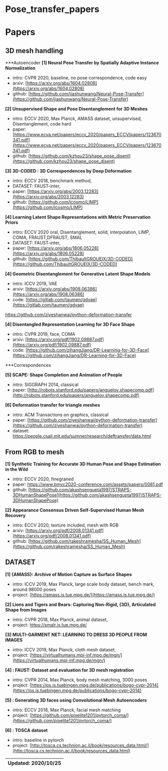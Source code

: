 # Pose_transfer_papers

# Papers
## 3D mesh handling
***Autoencoder
**[1] Neural Pose Transfer by Spatially Adaptive Instance Normalization**
- intro: CVPR 2020, baseline, no pose correspondence, code easy
- arxiv: [https://arxiv.org/abs/1604.02808](https://arxiv.org/abs/1604.02808)
- github: [https://github.com/jiashunwang/Neural-Pose-Transfer](https://github.com/jiashunwang/Neural-Pose-Transfer)

**[2] Unsupervised Shape and Pose Disentanglement for 3D Meshes**
- intro: ECCV 2020, Max Planck, AMASS dataset, unsupervised, Disentanglement, code hard
- paper: [https://www.ecva.net/papers/eccv_2020/papers_ECCV/papers/123670341.pdf](https://www.ecva.net/papers/eccv_2020/papers_ECCV/papers/123670341.pdf)
- github: [https://github.com/kzhou23/shape_pose_disent](https://github.com/kzhou23/shape_pose_disent)

**[3] 3D-CODED : 3D Correspondences by Deep Deformation**
- intro: ECCV 2018, benchmark method,
- DATASET: FAUST-inter, 
- paper: [https://arxiv.org/abs/2003.12283](https://arxiv.org/abs/2003.12283)
- github: [https://github.com/lcosmo/LIMP](https://github.com/lcosmo/LIMP)

**[4] Learning Latent Shape Representations with Metric Preservation Priors**
- intro: ECCV 2020 oral, Disentanglement, solid, interpolation, LIMP, COMA, FRAUST,DFRAUST, SMAL
- DATASET: FAUST-inter, 
- paper: [https://arxiv.org/abs/1806.05228](https://arxiv.org/abs/1806.05228)
- github: [https://github.com/ThibaultGROUEIX/3D-CODED](https://github.com/ThibaultGROUEIX/3D-CODED)

**[4] Geometric Disentanglement for Generative Latent Shape Models**
- intro: ICCV 2019, VAE
- arxiv: [https://arxiv.org/abs/1908.06386](https://arxiv.org/abs/1908.06386)
- code: [https://gitlab.com/taumen/gdvae](https://gitlab.com/taumen/gdvae)

https://github.com/ziyeshanwai/python-deformation-transfer

**[4] Disentangled Representation Learning for 3D Face Shape**
- intro: CVPR 2019, face, COMA
- arxiv: [https://arxiv.org/pdf/1902.09887.pdf](https://arxiv.org/pdf/1902.09887.pdf)
- code: [https://github.com/zihangJiang/DR-Learning-for-3D-Face](https://github.com/zihangJiang/DR-Learning-for-3D-Face)

***Correspondences

**[5] SCAPE: Shape Completion and Animation of People**
- intro: SIGGRAPH 2014, classical
- paper: [http://robots.stanford.edu/papers/anguelov.shapecomp.pdf](http://robots.stanford.edu/papers/anguelov.shapecomp.pdf)

**[6] Deformation transfer for triangle meshes**
- intro: ACM Transactions on graphics, classical
- paper: [https://github.com/ziyeshanwai/python-deformation-transfer](https://github.com/ziyeshanwai/python-deformation-transfer)
- dataset: https://people.csail.mit.edu/sumner/research/deftransfer/data.html

## From RGB to mesh

**[1] Synthetic Training for Accurate 3D Human Pose and Shape Estimation in the Wild**
- intro: ECCV 2020, finegraned
- paper: https://www.bmvc2020-conference.com/assets/papers/0081.pdf
- github: [https://github.com/akashsengupta1997/STRAPS-3DHumanShapePose](https://github.com/akashsengupta1997/STRAPS-3DHumanShapePose)

**[2] Appearance Consensus Driven Self-Supervised Human Mesh Recovery**
- intro: ECCV 2020, texture included, mesh with RGB
- arxiv: [https://arxiv.org/pdf/2008.01341.pdf](https://arxiv.org/pdf/2008.01341.pdf)
- github: [https://github.com/rakeshramesha/SS_Human_Mesh](https://github.com/rakeshramesha/SS_Human_Mesh)

## DATASET
**[1] {AMASS}: Archive of Motion Capture as Surface Shapes**
- intro: ICCV 2019, Max Planck, large scale body dataset, bench mark, around 98000 poses
- project: [https://amass.is.tue.mpg.de/](https://amass.is.tue.mpg.de/)

**[2] Lions and Tigers and Bears: Capturing Non-Rigid, {3D}, Articulated Shape from Images**
- intro: CVPR 2018, Max Planck, animal dataset, 
- project: https://smalr.is.tue.mpg.de/

**[3] MULTI-GARMENT NET: LEARNING TO DRESS 3D PEOPLE FROM IMAGES**
- intro: ICCV 2019, Max Planck, cloth mesh dataset, 
- project: [https://virtualhumans.mpi-inf.mpg.de/mgn/](https://virtualhumans.mpi-inf.mpg.de/mgn/)

**[4] : FAUST: Dataset and evaluation for 3D mesh registration**
- intro: CVPR 2014, Max Planck, body mesh matching, 3000 poses 
- project: [https://ps.is.tuebingen.mpg.de/publications/bogo-cvpr-2014](https://ps.is.tuebingen.mpg.de/publications/bogo-cvpr-2014)

**[5] : Generating 3D faces using Convolutional Mesh Autoencoders**
- intro: ECCV 2018, Max Planck, facial mesh matching
- project: [https://github.com/pixelite1201/pytorch_coma/](https://github.com/pixelite1201/pytorch_coma/)

**[6] : TOSCA dataset**
- intro: baseline in pytorch
- project: [http://tosca.cs.technion.ac.il/book/resources_data.html/](http://tosca.cs.technion.ac.il/book/resources_data.html)



| Updated: 2020/10/25|
| :---------: |

